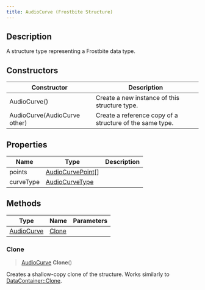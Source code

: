 ```yaml
---
title: AudioCurve (Frostbite Structure)
---
```

## Description

A structure type representing a Frostbite data type.

## Constructors

| Constructor                  | Description                                              |
| ---------------------------- | -------------------------------------------------------- |
| AudioCurve()                 | Create a new instance of this structure type.            |
| AudioCurve(AudioCurve other) | Create a reference copy of a structure of the same type. |

## Properties

| Name      | Type                                   | Description |
| --------- | -------------------------------------- | ----------- |
| points    | [AudioCurvePoint](AudioCurvePoint)\[\] |             |
| curveType | [AudioCurveType](AudioCurveType)       |             |

## Methods

| Type                     | Name            | Parameters |
| ------------------------ | --------------- | ---------- |
| [AudioCurve](AudioCurve) | [Clone](#clone) |            |

### Clone

> [AudioCurve](AudioCurve) **Clone**()

Creates a shallow-copy clone of the structure. Works similarly to [DataContainer::Clone](/vext/ref/cls/shr/datacontainer#clone).
